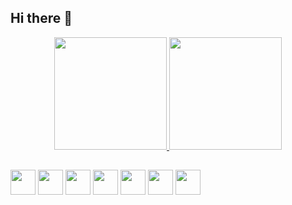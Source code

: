 ## Hi there 👋

<!--
**eriksgda/eriksgda** is a ✨ _special_ ✨ repository because its `README.md` (this file) appears on your GitHub profile.

Here are some ideas to get you started:

- 🔭 I’m currently working on ...
- 🌱 I’m currently learning ...
- 👯 I’m looking to collaborate on ...
- 🤔 I’m looking for help with ...
- 💬 Ask me about ...
- 📫 How to reach me: ...
- 😄 Pronouns: ...
- ⚡ Fun fact: ...
-->

<div align="center">
  <a href="https://github.com/eriksgda/github-readme-stats">
    <img height=180em src="https://github-readme-stats.vercel.app/api?username=eriksgda&include_all_commits=true&show_icons=true&theme=catppuccin_mocha" />
    <img height=180em src="https://github-readme-stats.vercel.app/api/top-langs/?username=eriksgda&layout=compact&theme=catppuccin_mocha" />
  </a>
</div>

##

<div style="display: inline-block">
  <img align="center" height=40em src="https://cdn.jsdelivr.net/gh/devicons/devicon@latest/icons/javascript/javascript-original.svg" />
  <img align="center" height=40em src="https://cdn.jsdelivr.net/gh/devicons/devicon@latest/icons/typescript/typescript-original.svg" />
  <img align="center"height=40em src="https://cdn.jsdelivr.net/gh/devicons/devicon@latest/icons/react/react-original.svg" />
  <img align="center" height=40em src="https://cdn.jsdelivr.net/gh/devicons/devicon@latest/icons/html5/html5-original.svg" />
  <img align="center" height=40em src="https://cdn.jsdelivr.net/gh/devicons/devicon@latest/icons/css3/css3-original.svg" />
  <img align="center" height=40em src="https://cdn.jsdelivr.net/gh/devicons/devicon@latest/icons/java/java-original.svg" />
  <img align="center" height=40em src="https://cdn.jsdelivr.net/gh/devicons/devicon@latest/icons/python/python-original.svg" />
</div>

##


          

